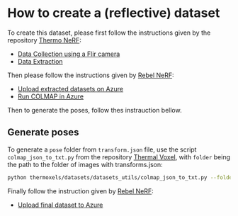 # How to create a (reflective) dataset

To create this dataset, please first follow the instructions given by the repository [Thermo NeRF](https://github.com/Schindler-EPFL-Lab/thermo-nerf/tree/main):

- [Data Collection using a Flir camera](https://github.com/Schindler-EPFL-Lab/thermo-nerf/blob/main/thermo_scenes/docs/Collect_new_dataset.md#data-collection-using-a-flir-camera)
- [Data Extraction](https://github.com/Schindler-EPFL-Lab/thermo-nerf/blob/main/thermo_scenes/docs/Collect_new_dataset.md#data-extraction)

Then please follow the instructions given by [Rebel NeRF](https://github.com/SchindlerEPFL/rebel-nerf/blob/main):

- [Upload extracted datasets on Azure](https://github.com/SchindlerEPFL/rebel-nerf/blob/main/docs/dataset_preparation.md#upload-extracted-datasets-on-azure)
- [Run COLMAP in Azure](https://github.com/SchindlerEPFL/rebel-nerf/blob/main/docs/dataset_preparation.md#run-colmap-in-azure)

Then to generate the poses, follow thes instrauction bellow.

## Generate poses

To generate a `pose` folder from `transform.json` file, use the script `colmap_json_to_txt.py` from the repository [Thermal Voxel](https://github.com/SchindlerEPFL/thermal-voxel/blob/main/thermoxels/datasets/datasets_utils/colmap_json_to_txt.py), with `folder` being the path to the folder of images with transforms.json:

```bash
python thermoxels/datasets/datasets_utils/colmap_json_to_txt.py --folder <folder>
```

Finally follow the instruction  given by [Rebel NeRF](https://github.com/SchindlerEPFL/rebel-nerf/blob/main):

- [Upload final dataset to Azure](https://github.com/SchindlerEPFL/rebel-nerf/blob/main/docs/dataset_preparation.md#upload-final-dataset-to-azure)
